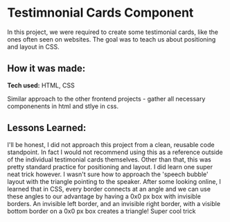 # Testimnonial Cards Component
In this project, we were required to create some testimonial cards, like the ones often seen on websites. The goal was to teach us about positioning and layout in CSS.

## How it was made:

**Tech used:** HTML, CSS

Similar approach to the other frontend projects - gather all necessary componenents in html and stlye in css.

## Lessons Learned:

I'll be honest, I did not approach this project from a clean, reusable code standpoint. In fact I would not recommend using this as a reference outside of the 
individual testimonial cards themselves. Other than that, this was pretty standard practice for positioning and layout. I did learn one super neat trick however.
I wasn't sure how to approach the 'speech bubble' layout with the triangle pointing to the speaker. After some looking online, I learned that in CSS, every border 
connects at an angle and we can use these angles to our advantage by having a 0x0 px box with invisible borders. An invisible left border, and an invisible right border,
with a visible bottom border on a 0x0 px box creates a triangle! Super cool trick 
